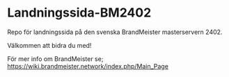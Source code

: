 # Landningssida-BM2402
 Repo för landningssida på den svenska BrandMeister masterservern 2402.

 Välkommen att bidra du med!

 För mer info om BrandMeister se; https://wiki.brandmeister.network/index.php/Main_Page




